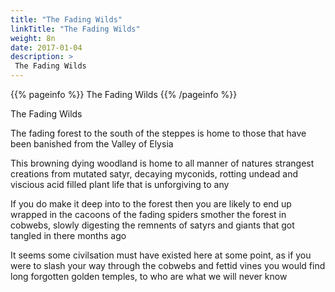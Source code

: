 ```yaml
---
title: "The Fading Wilds"
linkTitle: "The Fading Wilds"
weight: 8n
date: 2017-01-04
description: >
 The Fading Wilds
---
```


{{% pageinfo %}}
The Fading Wilds
{{% /pageinfo %}}

The Fading Wilds

The fading forest to the south of the steppes is home to those that have been banished from the Valley of Elysia

This browning dying woodland is home to all manner of natures strangest creations from mutated satyr, decaying myconids, rotting undead and viscious acid filled plant life that is unforgiving to any

If you do make it deep into to the forest then you are likely to end up wrapped in the cacoons of the fading spiders smother the forest in cobwebs, slowly digesting the remnents of satyrs and giants that got tangled in there months ago

It seems some civilsation must have existed here at some point, as if you were to slash your way through the cobwebs and fettid vines you would find long forgotten golden temples, to who are what we will never know
